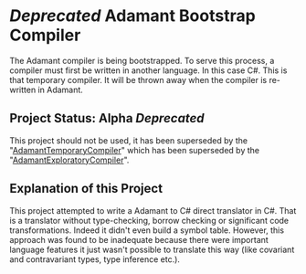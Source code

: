 # *Deprecated* Adamant Bootstrap Compiler
The Adamant compiler is being bootstrapped.  To serve this process, a compiler must first be written in another language. In this case C#. This is that temporary compiler.  It will be thrown away when the compiler is re-written in Adamant.

## Project Status: Alpha *Deprecated*
This project should not be used, it has been superseded by the "[AdamantTemporaryCompiler](https://github.com/adamant-deprecated/AdamantTemporaryCompiler)" which has been superseded by the "[AdamantExploratoryCompiler](https://github.com/adamant/AdamantExploratoryCompiler)".

## Explanation of this Project
This project attempted to write a Adamant to C# direct translator in C#.  That is a translator without type-checking, borrow checking or significant code transformations.  Indeed it didn't even build a symbol table.  However, this approach was found to be inadequate because there were important language features it just wasn't possible to translate this way (like covariant and contravariant types, type inference etc.).